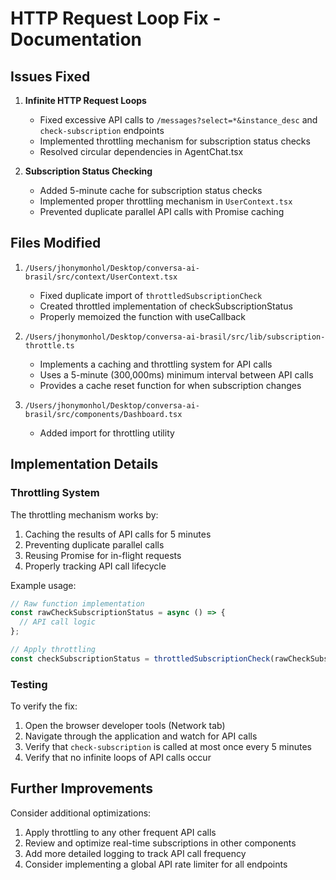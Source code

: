 # HTTP Request Loop Fix - Documentation

## Issues Fixed

1. **Infinite HTTP Request Loops**
   - Fixed excessive API calls to `/messages?select=*&instance_desc` and `check-subscription` endpoints
   - Implemented throttling mechanism for subscription status checks
   - Resolved circular dependencies in AgentChat.tsx

2. **Subscription Status Checking**
   - Added 5-minute cache for subscription status checks
   - Implemented proper throttling mechanism in `UserContext.tsx`
   - Prevented duplicate parallel API calls with Promise caching

## Files Modified

1. `/Users/jhonymonhol/Desktop/conversa-ai-brasil/src/context/UserContext.tsx`
   - Fixed duplicate import of `throttledSubscriptionCheck`
   - Created throttled implementation of checkSubscriptionStatus
   - Properly memoized the function with useCallback

2. `/Users/jhonymonhol/Desktop/conversa-ai-brasil/src/lib/subscription-throttle.ts`
   - Implements a caching and throttling system for API calls
   - Uses a 5-minute (300,000ms) minimum interval between API calls
   - Provides a cache reset function for when subscription changes

3. `/Users/jhonymonhol/Desktop/conversa-ai-brasil/src/components/Dashboard.tsx`
   - Added import for throttling utility

## Implementation Details

### Throttling System

The throttling mechanism works by:
1. Caching the results of API calls for 5 minutes
2. Preventing duplicate parallel calls
3. Reusing Promise for in-flight requests
4. Properly tracking API call lifecycle

Example usage:
```typescript
// Raw function implementation
const rawCheckSubscriptionStatus = async () => {
  // API call logic
};

// Apply throttling
const checkSubscriptionStatus = throttledSubscriptionCheck(rawCheckSubscriptionStatus);
```

### Testing

To verify the fix:
1. Open the browser developer tools (Network tab)
2. Navigate through the application and watch for API calls
3. Verify that `check-subscription` is called at most once every 5 minutes
4. Verify that no infinite loops of API calls occur

## Further Improvements

Consider additional optimizations:
1. Apply throttling to any other frequent API calls
2. Review and optimize real-time subscriptions in other components
3. Add more detailed logging to track API call frequency
4. Consider implementing a global API rate limiter for all endpoints
